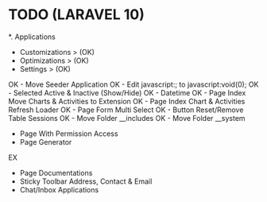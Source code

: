 # TODO (LARAVEL 10)
*. Applications
- Customizations    > (OK)
- Optimizations     > (OK)
- Settings          > (OK)

OK - Move Seeder Application
OK - Edit javascript:; to javascript:void(0);
OK - Selected Active & Inactive (Show/Hide)
OK - Datetime
OK - Page Index Move Charts & Activities to Extension
OK - Page Index Chart & Activities Refresh Loader
OK - Page Form Multi Select
OK - Button Reset/Remove Table Sessions
OK - Move Folder __includes
OK - Move Folder __system

- Page With Permission Access
- Page Generator

EX
- Page Documentations
- Sticky Toolbar Address, Contact & Email
- Chat/Inbox Applications
